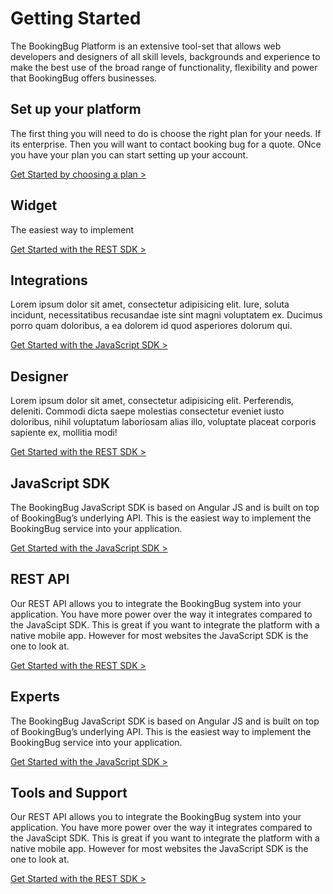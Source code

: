 # Getting Started

The BookingBug Platform is an extensive tool-set that allows web developers and designers of all skill levels, backgrounds and experience to make the best use of the broad range of functionality, flexibility and power that BookingBug offers businesses.

## Set up your platform
The first thing you will need to do is choose the right plan for your needs. If its enterprise. Then you will want to contact booking bug for a quote. ONce you have your plan you can start setting up your account.

[Get Started by choosing a plan >](/getting-started/choosing-a-plan)

## Widget

The easiest way to implement

[Get Started with the REST SDK >](/rest-api)

## Integrations

Lorem ipsum dolor sit amet, consectetur adipisicing elit. Iure, soluta incidunt, necessitatibus recusandae iste sint magni voluptatem ex. Ducimus porro quam doloribus, a ea dolorem id quod asperiores dolorum qui.

[Get Started with the JavaScript SDK >](/integrations)

## Designer

Lorem ipsum dolor sit amet, consectetur adipisicing elit. Perferendis, deleniti. Commodi dicta saepe molestias consectetur eveniet iusto doloribus, nihil voluptatum laboriosam alias illo, voluptate placeat corporis sapiente ex, mollitia modi!

[Get Started with the REST SDK >](/designer)

## JavaScript SDK

The BookingBug JavaScript SDK is based on Angular JS and is built on top of BookingBug’s underlying API. This is the easiest way to implement the BookingBug service into your application.

[Get Started with the JavaScript SDK >](/Javascript_SDK)

## REST API

Our REST API allows you to integrate the BookingBug system into your application. You have more power over the way it integrates compared to the JavaScipt SDK. This is great if you want to integrate the platform with a native mobile app. However for most websites the JavaScript SDK is the one to look at.

[Get Started with the REST SDK >](/REST_API)

## Experts

The BookingBug JavaScript SDK is based on Angular JS and is built on top of BookingBug’s underlying API. This is the easiest way to implement the BookingBug service into your application.

[Get Started with the JavaScript SDK >](/javascript-sdk)

## Tools and Support

Our REST API allows you to integrate the BookingBug system into your application. You have more power over the way it integrates compared to the JavaScipt SDK. This is great if you want to integrate the platform with a native mobile app. However for most websites the JavaScript SDK is the one to look at.

[Get Started with the REST SDK >](/rest-api)